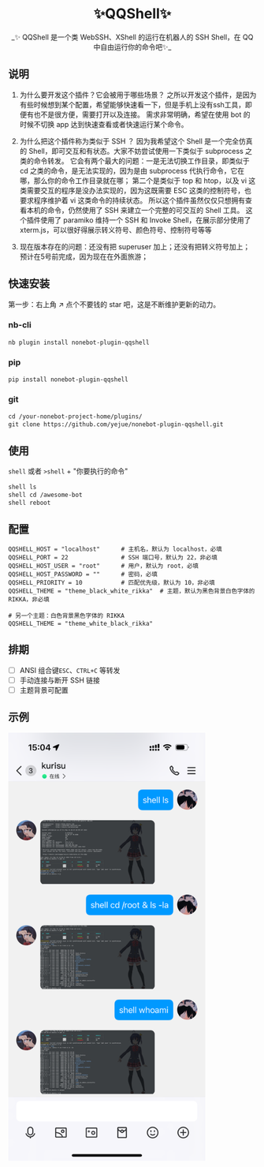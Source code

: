 
<h1 align="center">✨QQShell✨</h1>
<p align="center">
_✨ QQShell 是一个类 WebSSH、XShell 的运行在机器人的 SSH Shell，在 QQ 中自由运行你的命令吧✨_
</p>

## 说明

1. 为什么要开发这个插件？它会被用于哪些场景？
   之所以开发这个插件，是因为有些时候想到某个配置，希望能够快速看一下，但是手机上没有ssh工具，即便有也不是很方便，需要打开以及连接。
   需求非常明确，希望在使用 bot 的时候不切换 app 达到快速查看或者快速运行某个命令。

2. 为什么把这个插件称为类似于 SSH ？
   因为我希望这个 Shell 是一个完全仿真的 Shell，即可交互和有状态。大家不妨尝试使用一下类似于 subprocess 之类的命令转发。
   它会有两个最大的问题：一是无法切换工作目录，即类似于 cd 之类的命令，是无法实现的，因为是由 subprocess 代执行命令，它在哪，那么你的命令工作目录就在哪；
   第二个是类似于 top 和 htop，以及 vi 这类需要交互的程序是没办法实现的，因为这既需要 ESC 这类的控制符号，也要求程序维护着 vi 这类命令的持续状态。
   所以这个插件虽然仅仅只想拥有查看本机的命令，仍然使用了 SSH 来建立一个完整的可交互的 Shell 工具。
   这个插件使用了 paramiko 维持一个 SSH 和 Invoke Shell，在展示部分使用了 xterm.js，可以很好得展示转义符号、颜色符号、控制符号等等

3. 现在版本存在的问题：还没有把 superuser 加上；还没有把转义符号加上；预计在5号前完成，因为现在在外面旅游；


## 快速安装

第一步：右上角 ↗ 点个不要钱的 star 吧，这是不断维护更新的动力。

### nb-cli

```shell
nb plugin install nonebot-plugin-qqshell
```
### pip

```shell
pip install nonebot-plugin-qqshell
```

### git

```shell
cd /your-nonebot-project-home/plugins/
git clone https://github.com/yejue/nonebot-plugin-qqshell.git
```

## 使用
`shell` 或者 `>shell` + "你要执行的命令"
```text
shell ls
shell cd /awesome-bot
shell reboot
```

## 配置
```text
QQSHELL_HOST = "localhost"      # 主机名，默认为 localhost，必填
QQSHELL_PORT = 22               # SSH 端口号，默认为 22，非必填
QQSHELL_HOST_USER = "root"      # 用户，默认为 root，必填
QQSHELL_HOST_PASSWORD = ""      # 密码，必填
QQSHELL_PRIORITY = 10           # 匹配优先级，默认为 10，非必填
QQSHELL_THEME = "theme_black_white_rikka"  # 主题，默认为黑色背景白色字体的 RIKKA，非必填

# 另一个主题：白色背景黑色字体的 RIKKA
QQSHELL_THEME = "theme_white_black_rikka"
```

## 排期
 - [ ] ANSI 组合键`ESC`、`CTRL+C` 等转发
 - [ ] 手动连接与断开 SSH 链接
 - [ ] 主题背景可配置

## 示例

<img src="img.png" width="400"></img>
